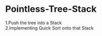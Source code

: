 # Pointless-Tree-Stack

1.Push the tree into a Stack <br/>
2.Implementing Quick Sort onto that Stack
